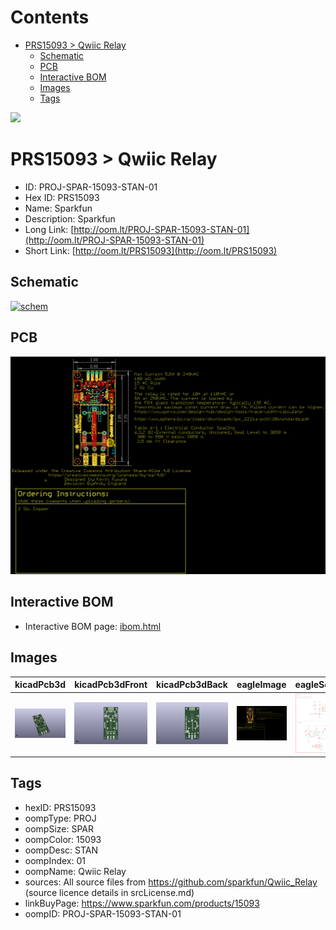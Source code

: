 



Contents
========

* [PRS15093 > Qwiic Relay](#prs15093--qwiic-relay)
	* [Schematic](#schematic)
	* [PCB](#pcb)
	* [Interactive BOM](#interactive-bom)
	* [Images](#images)
	* [Tags](#tags)
  
![][im]
# PRS15093 > Qwiic Relay

- ID: PROJ-SPAR-15093-STAN-01
- Hex ID: PRS15093
- Name: Sparkfun
- Description: Sparkfun
- Long Link: [http://oom.lt/PROJ-SPAR-15093-STAN-01](http://oom.lt/PROJ-SPAR-15093-STAN-01)
- Short Link: [http://oom.lt/PRS15093](http://oom.lt/PRS15093)

## Schematic
  
[![schem](eagleSchemImage.png)](eagleSchemImage.png)
## PCB
  
[![pcb](eagleImage.png)](eagleImage.png)
## Interactive BOM

- Interactive BOM page: [ibom.html](https://htmlpreview.github.io/?https://github.com/oomlout/oomlout_OOMP_projects/blob/main/PROJ-SPAR-15093-STAN-01/kicad/bom/ibom.html)

## Images
  
  

|kicadPcb3d|kicadPcb3dFront|kicadPcb3dBack|eagleImage|eagleSchemImage|
| :---: | :---: | :---: | :---: | :---: |
|[![kicadPcb3d](kicadPcb3d_140.png)](kicadPcb3d.png)|[![kicadPcb3dFront](kicadPcb3dFront_140.png)](kicadPcb3dFront.png)|[![kicadPcb3dBack](kicadPcb3dBack_140.png)](kicadPcb3dBack.png)|[![eagleImage](eagleImage_140.png)](eagleImage.png)|[![eagleSchemImage](eagleSchemImage_140.png)](eagleSchemImage.png)|

## Tags

- hexID: PRS15093
- oompType: PROJ
- oompSize: SPAR
- oompColor: 15093
- oompDesc: STAN
- oompIndex: 01
- oompName: Qwiic Relay
- sources: All source files from https://github.com/sparkfun/Qwiic_Relay (source licence details in srcLicense.md)
- linkBuyPage: https://www.sparkfun.com/products/15093
- oompID: PROJ-SPAR-15093-STAN-01



[im]: kicadPcb3d_450.png
